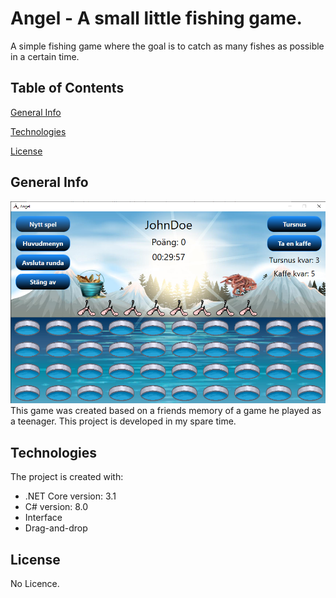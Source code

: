 # Angel - A small little fishing game.
A simple fishing game where the goal is to catch as many
fishes as possible in a certain time.

## Table of Contents
[General Info](#general-info)

[Technologies](#technologies)

[License](#license)

## General Info
![How the game page looks like!](/angel.png "Game page")
This game was created based on a friends memory of a game he played as a teenager.
This project is developed in my spare time.

## Technologies
The project is created with:
* .NET Core version: 3.1
* C# version: 8.0
* Interface
* Drag-and-drop

## License
No Licence.
